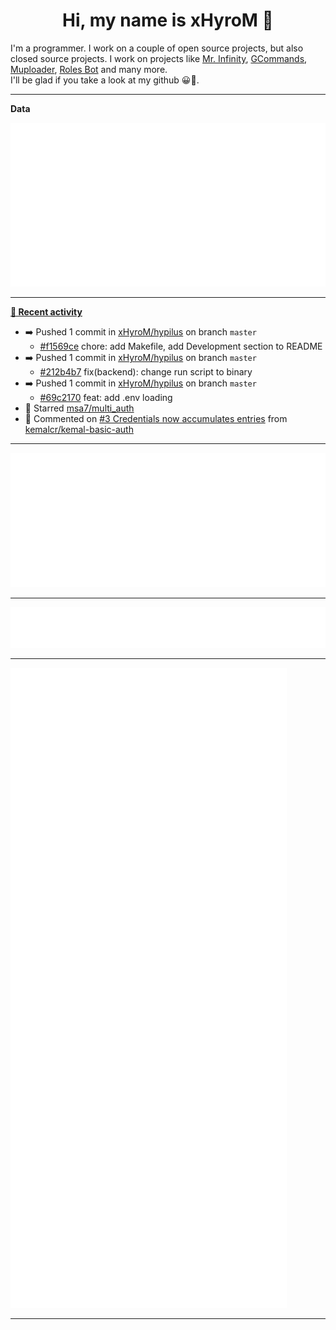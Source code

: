<p align="center">
    <!-- <img src="https://avatars.githubusercontent.com/u/56601352" width="192" alt="hyro's pfp" /> -->
    <h1 align="center">Hi, my name is xHyroM 👋</h1>
</p>

I'm a programmer. I work on a couple of open source projects, but also closed source projects. I work on projects like [Mr. Infinity](https://discord.com/oauth2/authorize?client_id=720321585625694239&scope=bot%20applications.commands&permissions=8&redirect_uri=https://blobs.gq/imanager&prompt=consent&response_type=code), [GCommands](https://github.com/Garlic-Team/GCommands), [Muploader](https://github.com/xHyroM/Muploader), [Roles Bot](https://github.com/xHyroM/roles-bot) and many more.  
I'll be glad if you take a look at my github 😀👀.

___
**Data**

<img src="https://github.com/xHyroM/xHyroM/blob/master/.cache/base.svg">

___

**[📰 Recent activity](https://github.com/xHyroM)**
* ➡️ Pushed 1 commit in [xHyroM/hypilus](https://github.com/xHyroM/hypilus) on branch `master`
  * [#f1569ce](https://github.com/xHyroM/hypilus/commit/f1569ce) chore: add Makefile, add Development section to README
* ➡️ Pushed 1 commit in [xHyroM/hypilus](https://github.com/xHyroM/hypilus) on branch `master`
  * [#212b4b7](https://github.com/xHyroM/hypilus/commit/212b4b7) fix(backend): change run script to binary
* ➡️ Pushed 1 commit in [xHyroM/hypilus](https://github.com/xHyroM/hypilus) on branch `master`
  * [#69c2170](https://github.com/xHyroM/hypilus/commit/69c2170) feat: add .env loading
* 🌟 Starred [msa7/multi_auth](https://github.com/msa7/multi_auth)
* 💬 Commented on [#3 Credentials now accumulates entries](https://github.com/kemalcr/kemal-basic-auth/issues/3) from [kemalcr/kemal-basic-auth](https://github.com/kemalcr/kemal-basic-auth)


___

<img src="https://github.com/xHyroM/xHyroM/blob/master/.cache/isocalendar.svg">

___

<img src="https://github.com/xHyroM/xHyroM/blob/master/.cache/languages.svg">

___

<img src="https://github.com/xHyroM/xHyroM/blob/master/.cache/achievements.svg">

___
